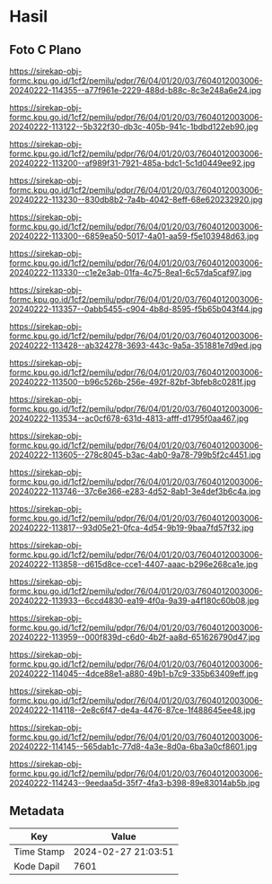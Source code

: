 # Hasil

## Foto C Plano

https://sirekap-obj-formc.kpu.go.id/1cf2/pemilu/pdpr/76/04/01/20/03/7604012003006-20240222-114355--a77f961e-2229-488d-b88c-8c3e248a6e24.jpg

https://sirekap-obj-formc.kpu.go.id/1cf2/pemilu/pdpr/76/04/01/20/03/7604012003006-20240222-113122--5b322f30-db3c-405b-941c-1bdbd122eb90.jpg

https://sirekap-obj-formc.kpu.go.id/1cf2/pemilu/pdpr/76/04/01/20/03/7604012003006-20240222-113200--af989f31-7921-485a-bdc1-5c1d0449ee92.jpg

https://sirekap-obj-formc.kpu.go.id/1cf2/pemilu/pdpr/76/04/01/20/03/7604012003006-20240222-113230--830db8b2-7a4b-4042-8eff-68e620232920.jpg

https://sirekap-obj-formc.kpu.go.id/1cf2/pemilu/pdpr/76/04/01/20/03/7604012003006-20240222-113300--6859ea50-5017-4a01-aa59-f5e103948d63.jpg

https://sirekap-obj-formc.kpu.go.id/1cf2/pemilu/pdpr/76/04/01/20/03/7604012003006-20240222-113330--c1e2e3ab-01fa-4c75-8ea1-6c57da5caf97.jpg

https://sirekap-obj-formc.kpu.go.id/1cf2/pemilu/pdpr/76/04/01/20/03/7604012003006-20240222-113357--0abb5455-c904-4b8d-8595-f5b65b043f44.jpg

https://sirekap-obj-formc.kpu.go.id/1cf2/pemilu/pdpr/76/04/01/20/03/7604012003006-20240222-113428--ab324278-3693-443c-9a5a-351881e7d9ed.jpg

https://sirekap-obj-formc.kpu.go.id/1cf2/pemilu/pdpr/76/04/01/20/03/7604012003006-20240222-113500--b96c526b-256e-492f-82bf-3bfeb8c0281f.jpg

https://sirekap-obj-formc.kpu.go.id/1cf2/pemilu/pdpr/76/04/01/20/03/7604012003006-20240222-113534--ac0cf678-631d-4813-afff-d1795f0aa467.jpg

https://sirekap-obj-formc.kpu.go.id/1cf2/pemilu/pdpr/76/04/01/20/03/7604012003006-20240222-113605--278c8045-b3ac-4ab0-9a78-799b5f2c4451.jpg

https://sirekap-obj-formc.kpu.go.id/1cf2/pemilu/pdpr/76/04/01/20/03/7604012003006-20240222-113746--37c6e366-e283-4d52-8ab1-3e4def3b6c4a.jpg

https://sirekap-obj-formc.kpu.go.id/1cf2/pemilu/pdpr/76/04/01/20/03/7604012003006-20240222-113817--93d05e21-0fca-4d54-9b19-9baa7fd57f32.jpg

https://sirekap-obj-formc.kpu.go.id/1cf2/pemilu/pdpr/76/04/01/20/03/7604012003006-20240222-113858--d615d8ce-cce1-4407-aaac-b296e268ca1e.jpg

https://sirekap-obj-formc.kpu.go.id/1cf2/pemilu/pdpr/76/04/01/20/03/7604012003006-20240222-113933--6ccd4830-ea19-4f0a-9a39-a4f180c60b08.jpg

https://sirekap-obj-formc.kpu.go.id/1cf2/pemilu/pdpr/76/04/01/20/03/7604012003006-20240222-113959--000f839d-c6d0-4b2f-aa8d-651626790d47.jpg

https://sirekap-obj-formc.kpu.go.id/1cf2/pemilu/pdpr/76/04/01/20/03/7604012003006-20240222-114045--4dce88e1-a880-49b1-b7c9-335b63409eff.jpg

https://sirekap-obj-formc.kpu.go.id/1cf2/pemilu/pdpr/76/04/01/20/03/7604012003006-20240222-114118--2e8c6f47-de4a-4476-87ce-1f488645ee48.jpg

https://sirekap-obj-formc.kpu.go.id/1cf2/pemilu/pdpr/76/04/01/20/03/7604012003006-20240222-114145--565dab1c-77d8-4a3e-8d0a-6ba3a0cf8601.jpg

https://sirekap-obj-formc.kpu.go.id/1cf2/pemilu/pdpr/76/04/01/20/03/7604012003006-20240222-114243--9eedaa5d-35f7-4fa3-b398-89e83014ab5b.jpg


## Metadata

| Key        | Value               |
| ---------- | ------------------- |
| Time Stamp | 2024-02-27 21:03:51 |
| Kode Dapil | 7601                |



